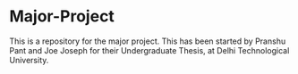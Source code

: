 # Major-Project
This is a repository for the major project.
This has been started by Pranshu Pant and Joe Joseph for their Undergraduate Thesis, at Delhi Technological University.
